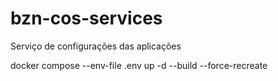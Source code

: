 # bzn-cos-services
Serviço de configurações das aplicações

docker compose --env-file .env up -d --build --force-recreate
